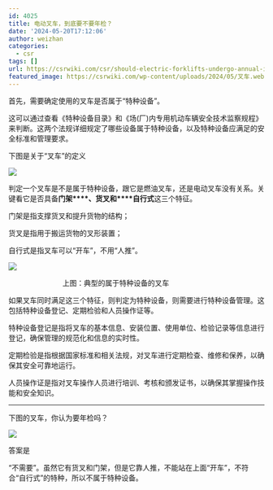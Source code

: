 ```yaml
---
id: 4025
title: 电动叉车，到底要不要年检？
date: '2024-05-20T17:12:06'
author: weizhan
categories:
  - csr
tags: []
url: https://csrwiki.com/csr/should-electric-forklifts-undergo-annual-inspection
featured_image: https://csrwiki.com/wp-content/uploads/2024/05/叉车.webp
---
```


首先，需要确定使用的叉车是否属于“特种设备”。

这可以通过查看《特种设备目录》和《场(厂)内专用机动车辆安全技术监察规程》来判断。这两个法规详细规定了哪些设备属于特种设备，以及特种设备应满足的安全标准和管理要求。

下图是关于“叉车”的定义

![](https://csrwiki.com/wp-content/uploads/2024/05/叉车年鉴.webp)

判定一个叉车是不是属于特种设备，跟它是燃油叉车，还是电动叉车没有关系。关键看它是否具备**门架****、****货叉****和****自行式**这三个特征。

门架是指支撑货叉和提升货物的结构；

货叉是指用于搬运货物的叉形装置；

自行式是指叉车可以“开车”，不用“人推”。

![](https://csrwiki.com/wp-content/uploads/2024/05/叉车.webp)

                           上图：典型的属于特种设备的叉车

如果叉车同时满足这三个特征，则判定为特种设备，则需要进行特种设备管理。这包括特种设备登记、定期检验和人员操作证等。

特种设备登记是指将叉车的基本信息、安装位置、使用单位、检验记录等信息进行登记，确保管理的规范化和信息的实时性。

定期检验是指根据国家标准和相关法规，对叉车进行定期检查、维修和保养，以确保其安全可靠地运行。

人员操作证是指对叉车操作人员进行培训、考核和颁发证书，以确保其掌握操作技能和安全知识。

***

下图的叉车，你认为要年检吗？

![](https://csrwiki.com/wp-content/uploads/2024/05/640.webp)

答案是

“不需要”。虽然它有货叉和门架，但是它靠人推，不能站在上面“开车”，不符合“自行式”的特种，所以不属于特种设备。
